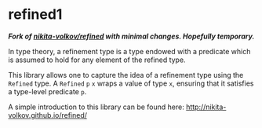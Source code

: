 # refined1

***Fork of [nikita-volkov/refined](https://github.com/nikita-volkov/refined)
with minimal changes. Hopefully temporary.***

In type theory, a refinement type is a type endowed
with a predicate which is assumed to hold for any element
of the refined type.

This library allows one to capture the idea of a refinement type
using the `Refined` type. A `Refined` `p` `x` wraps a value
of type `x`, ensuring that it satisfies a type-level predicate `p`.

A simple introduction to this library can be found here: http://nikita-volkov.github.io/refined/
